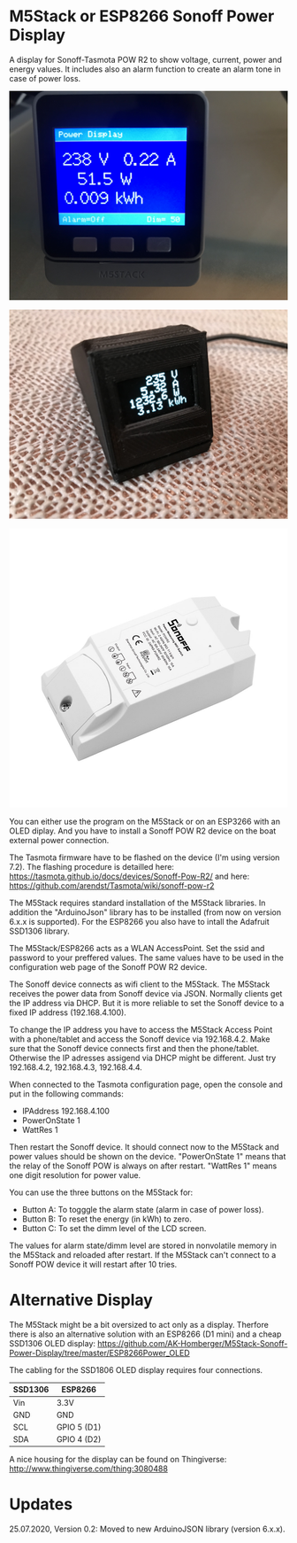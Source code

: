 # M5Stack or ESP8266 Sonoff Power Display
A display for Sonoff-Tasmota POW R2 to show voltage, current, power and energy values.
It includes also an alarm function to create an alarm tone in case of power loss.

![Display1](https://github.com/AK-Homberger/M5Stack-Sonoff-Power-Display/blob/master/IMG_1278.JPG)

![ESP8266](https://github.com/AK-Homberger/M5Stack-Sonoff-Power-Display/blob/master/IMG_1475.JPG)

![Display2](https://github.com/AK-Homberger/M5Stack-Sonoff-Power-Display/blob/master/pow-r2-04_2.jpg)


You can either use the program on the M5Stack or on an ESP3266 with an OLED diplay. And you have to install a Sonoff POW R2 device on the boat external power connection.

The Tasmota firmware have to be flashed on the device (I'm using version 7.2). The flashing procedure is detailled here: https://tasmota.github.io/docs/devices/Sonoff-Pow-R2/ and here: https://github.com/arendst/Tasmota/wiki/sonoff-pow-r2

The M5Stack requires standard installation of the M5Stack libraries. In addition the "ArduinoJson" library has to be installed (from now on version 6.x.x is supported). For the ESP8266 you also have to intall the Adafruit SSD1306 library.

The M5Stack/ESP8266 acts as a WLAN AccessPoint. Set the ssid and password to your preffered values. The same values have to be used in the configuration web page of the Sonoff POW R2 device.

The Sonoff device connects as wifi client to the M5Stack. The M5Stack receives the power data from Sonoff device via JSON. 
Normally clients get the IP address via DHCP. But it is more reliable to set the Sonoff device to a fixed IP address (192.168.4.100).

To change the IP address you have to access the M5Stack Access Point with a phone/tablet and access the Sonoff device via 192.168.4.2. Make sure that the Sonoff device connects first and then the phone/tablet. Otherwise the IP adresses assigend via DHCP might be different. Just try 192.168.4.2, 192.168.4.3, 192.168.4.4.

When connected to the Tasmota configuration page, open the console and put in the following commands:

- IPAddress 192.168.4.100
- PowerOnState 1
- WattRes 1

Then restart the Sonoff device. It should connect now to the M5Stack and power values should be shown on the device.
"PowerOnState 1" means that the relay of the Sonoff POW is always on after restart. "WattRes 1" means one digit resolution for power value.

You can use the three buttons on the M5Stack for:

- Button A: To togggle the alarm state (alarm in case of power loss).
- Button B: To reset the energy (in kWh) to zero.
- Button C: To set the dimm level of the LCD screen.

The values for alarm state/dimm level are stored in nonvolatile memory in the M5Stack and reloaded after restart.
If the M5Stack can't connect to a Sonoff POW device it will restart after 10 tries. 

# Alternative Display
The M5Stack might be a bit oversized to act only as a display. 
Therfore there is also an alternative solution with an ESP8266 (D1 mini) and a cheap SSD1306 OLED display:
https://github.com/AK-Homberger/M5Stack-Sonoff-Power-Display/tree/master/ESP8266Power_OLED

The cabling for the SSD1806 OLED display requires four connections.

|SSD1306 |  ESP8266     |
---------|---------------
|Vin     |  3.3V        |
|GND     |  GND         |
|SCL     |  GPIO 5 (D1) |
|SDA     |  GPIO 4 (D2) |


A nice housing for the display can be found on Thingiverse: http://www.thingiverse.com/thing:3080488


# Updates
25.07.2020, Version 0.2: Moved to new ArduinoJSON library (version 6.x.x).
